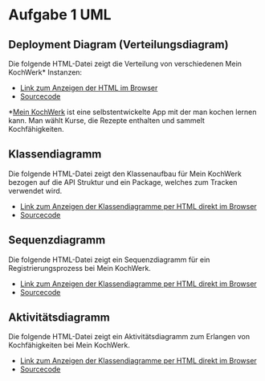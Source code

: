 # Aufgabe 1 UML 

## Deployment Diagram (Verteilungsdiagram)
Die folgende HTML-Datei zeigt die Verteilung von verschiedenen Mein KochWerk* Instanzen:
- [Link zum Anzeigen der HTML im Browser](https://stirnraten.de/softwaretechnik/deployment_diagram.html)
- [Sourcecode](deployment_diagram.html)

*[Mein KochWerk](https://mein-kochwerk.de/) ist eine selbstentwickelte App mit der man kochen lernen kann. Man wählt Kurse, die Rezepte enthalten und sammelt Kochfähigkeiten. 

## Klassendiagramm 
Die folgende HTML-Datei zeigt den Klassenaufbau für Mein KochWerk bezogen auf die API Struktur und ein Package, welches zum Tracken verwendet wird. 
- [Link zum Anzeigen der Klassendiagramme per HTML direkt im Browser](https://stirnraten.de/softwaretechnik/klassendiagramm.html)
- [Sourcecode](klassendiagramm.html)

## Sequenzdiagramm 
Die folgende HTML-Datei zeigt ein Sequenzdiagramm für ein Registrierungsprozess bei Mein KochWerk. 
- [Link zum Anzeigen der Klassendiagramme per HTML direkt im Browser](https://stirnraten.de/softwaretechnik/sequenzdiagramm.html)
- [Sourcecode](sequenzdiagramm.html)

## Aktivitätsdiagramm 
Die folgende HTML-Datei zeigt ein Aktivitätsdiagramm zum Erlangen von Kochfähigkeiten bei Mein KochWerk. 
- [Link zum Anzeigen der Klassendiagramme per HTML direkt im Browser](https://stirnraten.de/softwaretechnik/aktivitaetsdiagramm.html)
- [Sourcecode](aktivitaetsdiagramm.html)
